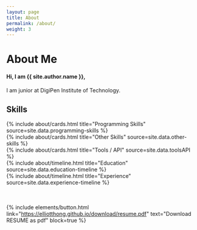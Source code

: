 ```yaml
---
layout: page
title: About
permalink: /about/
weight: 3
---
```


# **About Me**

<h4>Hi, I am <strong>{{ site.author.name }},</strong></h4>
<p></p>
I am junior at DigiPen Institute of Technology.

<h2 class="mb-3">Skills</h2>
<div class="row">
<div class="col-md-6">
{% include about/cards.html title="Programming Skills" source=site.data.programming-skills %}
</div>
<div class="col-md-6">
{% include about/cards.html title="Other Skills" source=site.data.other-skills %}
</div>
<div class="w-100"></div>
<div class="col mt-4">
{% include about/cards.html title="Tools / API" source=site.data.toolsAPI %}
</div>
</div>

<div class="row">
{% include about/timeline.html title="Education" source=site.data.education-timeline %}
</div>

<div class="row">
{% include about/timeline.html title="Experience" source=site.data.experience-timeline %}
</div>

<br/>
<br/>

{% include elements/button.html link="https://elliotthong.github.io/download/resume.pdf" text="Download RESUME as pdf" block=true %}

<br/>